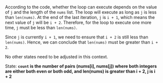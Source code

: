 According to the code, whether the loop can execute depends on the value of `j` and the length of the `nums` list. The loop will execute as long as `j` is less than `len(nums)`. At the end of the last iteration, `j` is `i + 1`, which means the next value of `j` will be `i + 2`. Therefore, for the loop to execute one more time, `j` must be less than `len(nums)`.

Since `j` is currently `i + 1`, we need to ensure that `i + 2` is still less than `len(nums)`. Hence, we can conclude that `len(nums)` must be greater than `i + 2`.

No other states need to be adjusted in this context.

State: **`count` is the number of pairs (nums[i], nums[j]) where both integers are either both even or both odd, and len(nums) is greater than i + 2, j is i + 2**